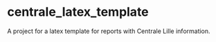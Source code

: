# centrale_latex_template
A project for a latex template for reports with Centrale Lille information.

